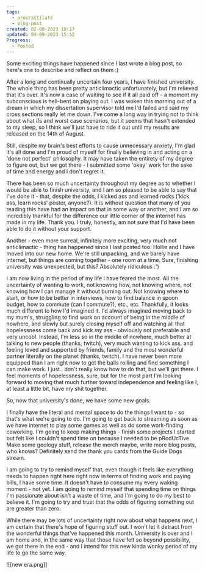 ```yaml
---
tags:
  - procrastilate
  - blog-post
created: 02-08-2023 10:17
updated: 04-09-2023 15:52
Progress:
  - Posted
---
```


Some exciting things have happened since I last wrote a blog post, so here's one to describe and reflect on them :)

After a long and continually uncertain four years, I have finished university. The whole thing has been pretty anticlimactic unfortunately, but I'm relieved that it's over. It's now a case of waiting to see if it all paid off - a moment my subconscious is hell-bent on playing out. I was woken this morning out of a dream in which my dissertation supervisor told me I'd failed and said my cross sections really let me down. I've come a long way in trying not to think about what ifs and worst case scenarios, but it seems that hasn't extended to my sleep, so I think we'll just have to ride it out until my results are released on the 14th of August.

Still, despite my brain's best efforts to cause unnecessary anxiety, I'm glad it's all done and I'm proud of myself for finally believing in and acting on a 'done not perfect' philosophy. It may have taken the entirety of my degree to figure out, but we got there - I submitted some 'okay' work for the sake of time and energy and I don't regret it. 

There has been so much uncertainty throughout my degree as to whether I would be able to finish university, and I am so pleased to be able to say that I've done it - that, despite the odds, I kicked ass and learned rocks ('kick ass, learn rocks' poster, anyone?). It is without question that many of you reading this have had an impact on that in some way or another, and I am so incredibly thankful for the difference our little corner of the internet has made in my life. Thank you. I truly, honestly, am not sure that I'd have been able to do it without your support.

Another - even more surreal, infinitely more exciting, very much not anticlimactic - thing has happened since I last posted too: Hollie and I have moved into our new home. We're still unpacking, and we barely have internet, but things are coming together - one room at a time. Sure, finishing university was unexpected, but this? Absolutely ridiculous :')

I am now living in the period of my life I have feared the most. All the uncertainty of wanting to work, not knowing how, not knowing where, not knowing how I can manage it without burning out. Not knowing where to start, or how to be better in interviews, how to find balance in spoon budget, how to commute (can I commute?), etc., etc. Thankfully, it looks much different to how I'd imagined it. I'd always imagined moving back to my mum's, struggling to find work on account of being in the middle of nowhere, and slowly but surely closing myself off and watching all that hopelessness come back and kick *my* ass - obviously not preferable and very uncool. Instead, I'm less so in the middle of nowhere, much better at talking to new people (thanks, twitch), very much wanting to kick ass, and feeling loved and supported by friends, family and the most wonderful partner literally on the planet (thanks, twitch). I have never been more equipped than I am right now to get the balls rolling and find something I can make work. I just.. don't really know how to do that, but we'll get there. I feel moments of hopelessness, sure, but for the most part I'm looking forward to moving that much further toward independence and feeling like I, at least a little bit, have my shit together.

So, now that university's done, we have some new goals. 

I finally have the literal and mental space to do the things I want to - so that's what we're going to do. I'm going to get back to streaming as soon as we have internet to play some games as well as do some work-finding coworking. I'm going to keep making things - finish some projects I started but felt like I couldn't spend time on because I needed to be pRodUcTive. Make some geology stuff, release the merch maybe, write more blog posts, who knows? Definitely send the thank you cards from the Guide Dogs stream.

I am going to try to remind myself that, even though it feels like everything needs to happen right here right now in terms of finding work and paying bills, I have some time. It doesn't have to consume my every waking  moment - not yet. I am going to remind myself that spending time on things I'm passionate about isn't a waste of time, and I'm going to do my best to believe it. I'm going to try and trust that the odds of figuring something out are greater than zero. 

While there may be lots of uncertainty right now about what happens next, I am certain that there's hope of figuring stuff out. I won't let it detract from the wonderful things that've happened this month. University is over and I am home and, in the same way that those have felt so beyond possibility, we got there in the end - and I intend for this new kinda wonky period of my life to go the same way.

![[new era.png]]